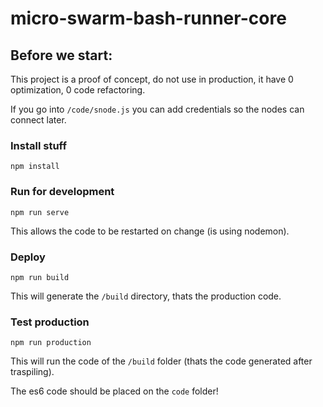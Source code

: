 # micro-swarm-bash-runner-core


## Before we start:

This project is a proof of concept, do not use in production, it have 0 optimization, 0 code refactoring.


If you go into `/code/snode.js` you can add credentials so the nodes can connect later.


### Install stuff

```
npm install

```


### Run for development

```
npm run serve
```

This allows the code to be restarted on change (is using nodemon).



### Deploy 


```
npm run build
```

This will generate the `/build` directory, thats the production code.


### Test production

```
npm run production
```

This will run the code of the `/build` folder (thats the code generated after traspiling).



The es6 code should be placed on the `code` folder!